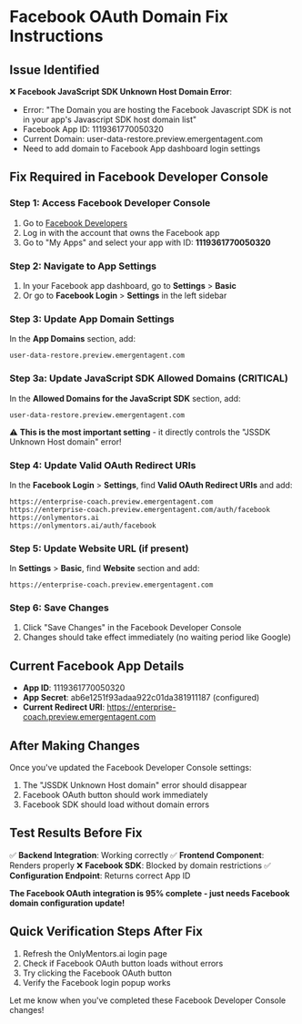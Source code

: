 # Facebook OAuth Domain Fix Instructions

## Issue Identified
❌ **Facebook JavaScript SDK Unknown Host Domain Error**: 
- Error: "The Domain you are hosting the Facebook Javascript SDK is not in your app's Javascript SDK host domain list"
- Facebook App ID: 1119361770050320
- Current Domain: user-data-restore.preview.emergentagent.com
- Need to add domain to Facebook App dashboard login settings

## Fix Required in Facebook Developer Console

### Step 1: Access Facebook Developer Console
1. Go to [Facebook Developers](https://developers.facebook.com/)
2. Log in with the account that owns the Facebook app
3. Go to "My Apps" and select your app with ID: **1119361770050320**

### Step 2: Navigate to App Settings
1. In your Facebook app dashboard, go to **Settings** > **Basic**
2. Or go to **Facebook Login** > **Settings** in the left sidebar

### Step 3: Update App Domain Settings
In the **App Domains** section, add:
```
user-data-restore.preview.emergentagent.com
```

### Step 3a: Update JavaScript SDK Allowed Domains (CRITICAL)
In the **Allowed Domains for the JavaScript SDK** section, add:
```
user-data-restore.preview.emergentagent.com
```
⚠️ **This is the most important setting** - it directly controls the "JSSDK Unknown Host domain" error!

### Step 4: Update Valid OAuth Redirect URIs
In the **Facebook Login** > **Settings**, find **Valid OAuth Redirect URIs** and add:
```
https://enterprise-coach.preview.emergentagent.com
https://enterprise-coach.preview.emergentagent.com/auth/facebook
https://onlymentors.ai
https://onlymentors.ai/auth/facebook
```

### Step 5: Update Website URL (if present)
In **Settings** > **Basic**, find **Website** section and add:
```
https://enterprise-coach.preview.emergentagent.com
```

### Step 6: Save Changes
1. Click "Save Changes" in the Facebook Developer Console
2. Changes should take effect immediately (no waiting period like Google)

## Current Facebook App Details
- **App ID**: 1119361770050320
- **App Secret**: ab6e1251f93adaa922c01da381911187 (configured)
- **Current Redirect URI**: https://enterprise-coach.preview.emergentagent.com

## After Making Changes
Once you've updated the Facebook Developer Console settings:
1. The "JSSDK Unknown Host domain" error should disappear
2. Facebook OAuth button should work immediately
3. Facebook SDK should load without domain errors

## Test Results Before Fix
✅ **Backend Integration**: Working correctly
✅ **Frontend Component**: Renders properly
❌ **Facebook SDK**: Blocked by domain restrictions
✅ **Configuration Endpoint**: Returns correct App ID

**The Facebook OAuth integration is 95% complete - just needs Facebook domain configuration update!**

## Quick Verification Steps After Fix
1. Refresh the OnlyMentors.ai login page
2. Check if Facebook OAuth button loads without errors
3. Try clicking the Facebook OAuth button
4. Verify the Facebook login popup works

Let me know when you've completed these Facebook Developer Console changes!